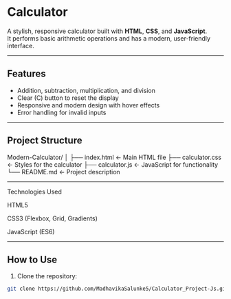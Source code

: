 # Calculator

A stylish, responsive calculator built with **HTML**, **CSS**, and **JavaScript**.  
It performs basic arithmetic operations and has a modern, user-friendly interface.

---

## Features
- Addition, subtraction, multiplication, and division
- Clear (C) button to reset the display
- Responsive and modern design with hover effects
- Error handling for invalid inputs

---

## Project Structure
Modern-Calculator/
│
├── index.html ← Main HTML file
├── calculator.css ← Styles for the calculator
├── calculator.js ← JavaScript for functionality
└── README.md ← Project description


---

Technologies Used

HTML5

CSS3 (Flexbox, Grid, Gradients)

JavaScript (ES6)

---



## How to Use
1. Clone the repository:
```bash
git clone https://github.com/MadhavikaSalunke5/Calculator_Project-Js.git
